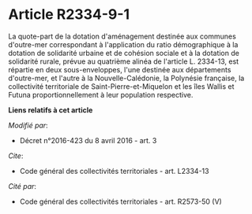 # Article R2334-9-1

La quote-part de la dotation d'aménagement destinée aux communes d'outre-mer correspondant à l'application du ratio
démographique à la dotation de solidarité urbaine et de cohésion sociale et à la dotation de solidarité rurale, prévue au
quatrième alinéa de l'article L. 2334-13, est répartie en deux sous-enveloppes, l'une destinée aux départements d'outre-mer,
et l'autre à la Nouvelle-Calédonie, la Polynésie française, la collectivité territoriale de Saint-Pierre-et-Miquelon et les
îles Wallis et Futuna proportionnellement à leur population respective.

**Liens relatifs à cet article**

_Modifié par_:

  - Décret n°2016-423 du 8 avril 2016 - art. 3

_Cite_:

  - Code général des collectivités territoriales - art. L2334-13

_Cité par_:

  - Code général des collectivités territoriales - art. R2573-50 (V)
